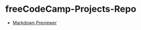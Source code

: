 # freeCodeCamp-Projects-Repo

<ul>
  <li><a href="Markdown-Previewer/">Markdown Previewer</a></li>
</ul>
